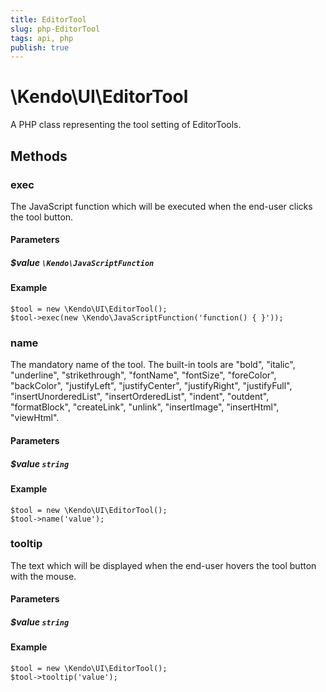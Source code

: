 ```yaml
---
title: EditorTool
slug: php-EditorTool
tags: api, php
publish: true
---
```


# \Kendo\UI\EditorTool

A PHP class representing the tool setting of EditorTools.


## Methods

### exec
The JavaScript function which will be executed when the end-user clicks the tool button.
#### Parameters

##### $value `\Kendo\JavaScriptFunction`



#### Example 
    $tool = new \Kendo\UI\EditorTool();
    $tool->exec(new \Kendo\JavaScriptFunction('function() { }'));

### name
The mandatory name of the tool. The built-in tools are "bold", "italic", "underline", "strikethrough", "fontName", "fontSize", "foreColor", "backColor", "justifyLeft", "justifyCenter", "justifyRight", "justifyFull", "insertUnorderedList", "insertOrderedList", "indent", "outdent", "formatBlock", "createLink", "unlink", "insertImage", "insertHtml", "viewHtml".
#### Parameters

##### $value `string`



#### Example 
    $tool = new \Kendo\UI\EditorTool();
    $tool->name('value');

### tooltip
The text which will be displayed when the end-user hovers the tool button with the mouse.
#### Parameters

##### $value `string`



#### Example 
    $tool = new \Kendo\UI\EditorTool();
    $tool->tooltip('value');

